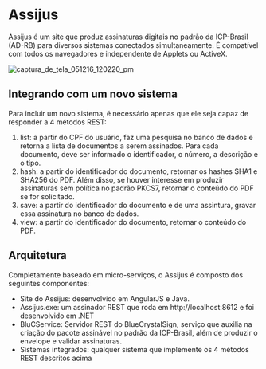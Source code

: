 # Assijus

Assijus é um site que produz assinaturas digitais no padrão da ICP-Brasil (AD-RB) para diversos sistemas conectados simultaneamente. É compatível com todos os navegadores e independente de Applets ou ActiveX.

![captura_de_tela_051216_120220_pm](https://cloud.githubusercontent.com/assets/4137623/16231009/914fa6d2-379a-11e6-8e70-937ef7fa94f1.jpg)

## Integrando com um novo sistema
Para incluir um novo sistema, é necessário apenas que ele seja capaz de responder a 4 métodos REST:

1. list: a partir do CPF do usuário, faz uma pesquisa no banco de dados e retorna a lista de documentos a serem assinados. Para cada documento, deve ser informado o identificador, o número, a descrição e o tipo.
2. hash: a partir do identificador do documento, retornar os hashes SHA1 e SHA256 do PDF. Além disso, se houver interesse em produzir assinaturas sem política no padrão PKCS7, retornar o conteúdo do PDF se for solicitado.
3. save: a partir do identificador do documento e de uma assintura, gravar essa assinatura no banco de dados.
4. view: a partir do identificador do documento, retornar o conteúdo do PDF.

## Arquitetura

Completamente baseado em micro-serviços, o Assijus é composto dos seguintes componentes:
- Site do Assijus: desenvolvido em AngularJS e Java.
- Assijus.exe: um assinador REST que roda em http://localhost:8612 e foi desenvolvido em .NET
- BluCService: Servidor REST do BlueCrystalSign, serviço que auxilia na criação do pacote assinável no padrão da ICP-Brasil, além de produzir o envelope e validar assinaturas.
- Sistemas integrados: qualquer sistema que implemente os 4 métodos REST descritos acima
